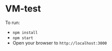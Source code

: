 VM-test
=======

To run:
- `npm install`
- `npm start`
- Open your browser to `http://localhost:3000`
